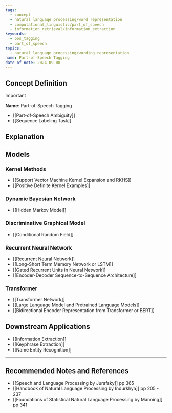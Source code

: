 ```yaml
---
tags:
  - concept
  - natural_language_processing/word_representation
  - computational_linguistic/part_of_speech
  - information_retrieval/information_extraction
keywords:
  - pos_tagging
  - part_of_speech
topics:
  - natural_language_processing/wording_representation
name: Part-of-Speech Tagging
date of note: 2024-09-08
---
```


## Concept Definition

>[!important]
>**Name**: Part-of-Speech Tagging


- [[Part-of-Speech Ambiguity]]
- [[Sequence Labeling Task]]

## Explanation


## Models

### Kernel Methods

- [[Support Vector Machine Kernel Expansion and RKHS]]
- [[Positive Definite Kernel Examples]]


### Dynamic Bayesian Network

- [[Hidden Markov Model]]

### Discriminative Graphical Model

- [[Conditional Random Field]]

### Recurrent Neural Network

- [[Recurrent Neural Network]]
- [[Long-Short Term Memory Network or LSTM]]
- [[Gated Recurrent Units in Neural Network]]
- [[Encoder-Decoder Sequence-to-Sequence Architecture]]

### Transformer

- [[Transformer Network]]
- [[Large Language Model and Pretrained Language Models]]
- [[Bidirectional Encoder Representation from Transformer or BERT]]


## Downstream Applications 

- [[Information Extraction]]
- [[Keyphrase Extraction]]
- [[Name Entity Recognition]]


-----------
##  Recommended Notes and References







- [[Speech and Language Processing by Jurafsky]] pp 365
- [[Handbook of Natural Language Processing by Indurkhya]] pp 205 - 237
- [[Foundations of Statistical Natural Language Processing by Manning]] pp 341